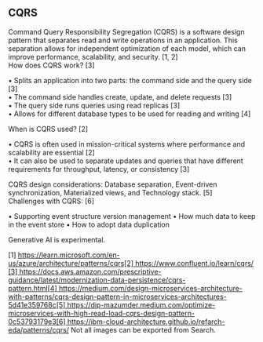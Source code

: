 ## CQRS

Command Query Responsibility Segregation (CQRS) is a software design pattern that separates read and write operations in an application. This separation allows for independent optimization of each model, which can improve performance, scalability, and security. [1, 2]  
How does CQRS work? [3]  

• Splits an application into two parts: the command side and the query side [3]  
• The command side handles create, update, and delete requests [3]  
• The query side runs queries using read replicas [3]  
• Allows for different database types to be used for reading and writing [4]  

When is CQRS used? [2]  

• CQRS is often used in mission-critical systems where performance and scalability are essential [2]  
• It can also be used to separate updates and queries that have different requirements for throughput, latency, or consistency [3]  

CQRS design considerations: Database separation, Event-driven synchronization, Materialized views, and Technology stack. [5]  
Challenges with CQRS: [6]  

• Supporting event structure version management 
• How much data to keep in the event store 
• How to adopt data duplication 

Generative AI is experimental.

[1] https://learn.microsoft.com/en-us/azure/architecture/patterns/cqrs[2] https://www.confluent.io/learn/cqrs/[3] https://docs.aws.amazon.com/prescriptive-guidance/latest/modernization-data-persistence/cqrs-pattern.html[4] https://medium.com/design-microservices-architecture-with-patterns/cqrs-design-pattern-in-microservices-architectures-5d41e359768c[5] https://dip-mazumder.medium.com/optimize-microservices-with-high-read-load-cqrs-design-pattern-0c53793179e3[6] https://ibm-cloud-architecture.github.io/refarch-eda/patterns/cqrs/
Not all images can be exported from Search.
